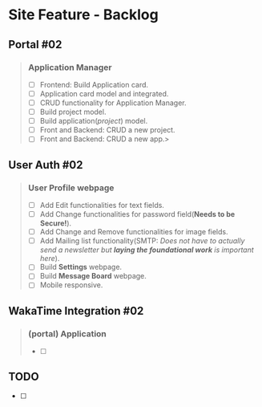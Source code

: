 # Site Feature - Backlog

## Portal #02

> ### Application Manager
>
> - [ ] Frontend: Build Application card.
> - [ ] Application card model and integrated.
> - [ ] CRUD functionality for Application Manager.
> - [ ] Build project model.
> - [ ] Build application(*project*) model.
> - [ ] Front and Backend: CRUD a new project.
> - [ ] Front and Backend: CRUD a new app.> 
> 

## User Auth #02

> ### User Profile webpage
> 
> - [ ] Add Edit functionalities for text fields.
> - [ ] Add Change functionalities for password field(**Needs to be Secure!**).
> - [ ] Add Change and Remove functionalities for image fields.
> - [ ] Add Mailing list functionality(SMTP: *Does not have to actually send a newsletter but **laying the foundational work** is important here*).
> - [ ] Build **Settings** webpage.
> - [ ] Build **Message Board** webpage.
> - [ ] Mobile responsive.
>

## WakaTime Integration #02

> ### (portal) Application
> 
> - [ ] 

## TODO

- [ ] 
